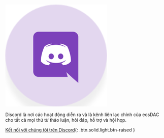 ![Discord](/assets/community/discord.svg)

Discord là nơi các hoạt động diễn ra và là kênh liên lạc chính của eosDAC cho tất cả mọi thứ từ thảo luận, hỏi đáp, hỗ trợ và hội họp.

[Kết nối với chúng tôi trên Discord](https://discord.io/eosdac){: .btn.solid.light.btn-raised }
